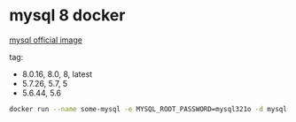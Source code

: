 # mysql 8 docker

[mysql official image](https://hub.docker.com/_/mysql)

tag:

* 8.0.16, 8.0, 8, latest
* 5.7.26, 5.7, 5
* 5.6.44, 5.6


```bash
docker run --name some-mysql -e MYSQL_ROOT_PASSWORD=mysql321o -d mysql:8.0.16
```

